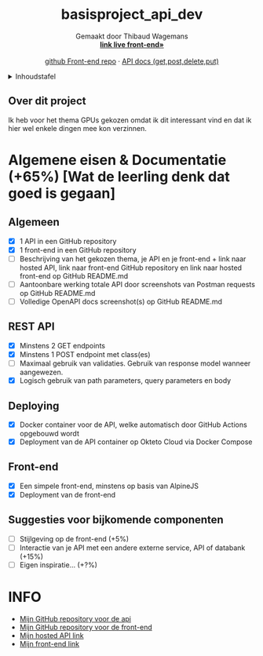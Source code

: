 <!--titel  -->
<div align="center">
  <h1 align="center">basisproject_api_dev</h1>

  <p align="center">
    Gemaakt door Thibaud Wagemans
    <br />
    <a href="https://thibaudwagemans.github.io/basisproject_front_end/basisproject.html"><strong>link live front-end»</strong></a>
    <br />
    <br />
    <a href="https://github.com/ThibaudWagemans/basisproject_front_end">github Front-end repo</a>
    ·
    <a href="https://basisproject-service-thibaudwagemans.cloud.okteto.net/docs">API docs (get,post,delete,put)</a>
  </p>
</div>

<!-- Inhoudstafel -->
<details>
  <summary>Inhoudstafel</summary>
  <ol>
    <li>
      <a href="#over-dit-project">Over dit project</a>
      <ul>
        <li>
          <a href="#back-end-api">back-end API</a>
        </li>
        <li>
          <a href="#front-end-api">front-end</a>
        </li>
        <li>
          <a href="#postman">Postman</a>
        </li>
      </ul>
    </li>
    <li>
     <a href="#algemeen">algemen eisen</a>
    </li>
    <li>
     <a href="#INFO">mijn INFO</a>
    </li>
  </ol>
</details>

<!-- Over dit project -->
## Over dit project

Ik heb voor het thema GPUs gekozen omdat ik dit interessant vind en dat ik hier wel enkele dingen mee kon verzinnen.


# Algemene eisen & Documentatie (+65%) [Wat de leerling denk dat goed is gegaan]
## Algemeen

- [x] 1 API in een GitHub repository
- [x] 1 front-end in een GitHub repository
- [ ] Beschrijving van het gekozen thema, je API en je front-end + link naar hosted API, link naar front-end GitHub repository en link naar hosted front-end op GitHub README.md
- [ ] Aantoonbare werking totale API door screenshots van Postman requests op GitHub README.md
- [ ] Volledige OpenAPI docs screenshot(s) op GitHub README.md

## REST API

- [x] Minstens 2 GET endpoints 
- [x] Minstens 1 POST endpoint met class(es)
- [ ] Maximaal gebruik van validaties. Gebruik van response model wanneer aangewezen.
- [x] Logisch gebruik van path parameters, query parameters en body

## Deploying 

- [x] Docker container voor de API, welke automatisch door GitHub Actions opgebouwd wordt
- [x] Deployment van de API container op Okteto Cloud via Docker Compose

## Front-end

- [x] Een simpele front-end, minstens op basis van AlpineJS
- [x] Deployment van de front-end

## Suggesties voor bijkomende componenten

- [ ] Stijlgeving op de front-end (+5%)
- [ ] Interactie van je API met een andere externe service, API of databank (+15%)
- [ ] Eigen inspiratie… (+?%)

# INFO

- <a href="https://github.com/ThibaudWagemans/basisproject_api_dev">Mijn GitHub repository voor de api</a>
- <a href="https://github.com/ThibaudWagemans/basisproject_front_end">Mijn GitHub repository voor de front-end</a>
- <a href="https://basisproject-service-thibaudwagemans.cloud.okteto.net">Mijn hosted API link</a>
- <a href="https://thibaudwagemans.github.io/basisproject_front_end/basisproject.html">Mijn front-end link</a>
